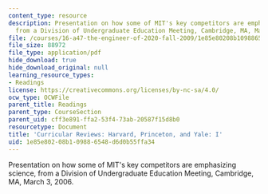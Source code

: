 ```yaml
---
content_type: resource
description: Presentation on how some of MIT's key competitors are emphasizing science,
  from a Division of Undergraduate Education Meeting, Cambridge, MA, March 3, 2006.
file: /courses/16-a47-the-engineer-of-2020-fall-2009/1e85e80208b109886548d6d0b55ffa34_MIT16_A47F09_read1.pdf
file_size: 88972
file_type: application/pdf
hide_download: true
hide_download_original: null
learning_resource_types:
- Readings
license: https://creativecommons.org/licenses/by-nc-sa/4.0/
ocw_type: OCWFile
parent_title: Readings
parent_type: CourseSection
parent_uid: cff3e891-ffa2-53f4-73ab-20587f15d8b0
resourcetype: Document
title: 'Curricular Reviews: Harvard, Princeton, and Yale: I'
uid: 1e85e802-08b1-0988-6548-d6d0b55ffa34
---
```

Presentation on how some of MIT's key competitors are emphasizing science, from a Division of Undergraduate Education Meeting, Cambridge, MA, March 3, 2006.